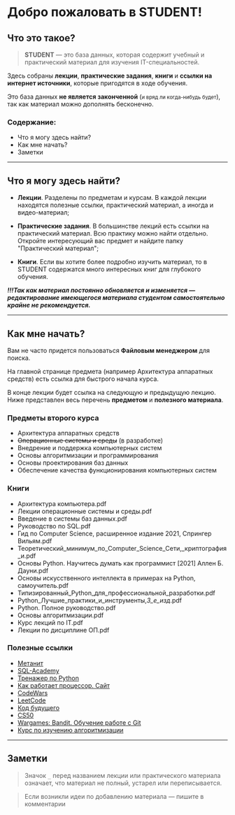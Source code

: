 # Добро пожаловать в STUDENT!
## Что это такое?

> **STUDENT** — это база данных, которая содержит учебный и практический материал для изучения IT-специальностей. 

Здесь собраны **лекции**, **практические задания**, **книги** и **ссылки на интернет источники**, которые пригодятся в ходе обучения. 

Это база данных **не является законченной** (<small>и вряд ли когда-нибудь будет</small>), так как материал можно дополнять бесконечно.

### Содержание:

- Что я могу здесь найти?
- Как мне начать?
- Заметки

---
## Что я могу здесь найти?

- **Лекции**. Разделены по предметам и курсам. В каждой лекции находятся полезные ссылки, практический материал, а иногда и видео-материал;

- **Практические задания**. В большинстве лекций есть ссылки на практический материал. Всю практику можно найти отдельно. Откройте интересующий вас предмет и найдите папку "Практический материал";

- **Книги**. Если вы хотите более подробно изучить материал, то в STUDENT содержатся много интересных книг для глубокого обучения.

***!!!Так как материал постоянно обновляется и изменяется — редактирование имеющегося материала студентом самостоятельно крайне не рекомендуется.***

---
## Как мне начать?

Вам не часто придется пользоваться **Файловым менеджером** для поиска. 

На главной странице предмета (например Архитектура аппаратных средств) есть ссылка для быстрого начала курса. 

В конце лекции будет ссылка на следующую и предыдущую лекцию.
Ниже представлен весь перечень **предметом** и **полезного материала**.

### Предметы второго курса

- Архитектура аппаратных средств
- ~~Операционные системы и среды~~ (в разработке)
- Внедрение и поддержка компьютерных систем
- Основы алгоритмизации и программирования
- Основы проектирования баз данных
- Обеспечение качества функционирования компьютерных систем

### Книги

- Архитектура компьютера.pdf
- Лекции операционные системы и среды.pdf
- Введение в системы баз данных.pdf
- Руководство по SQL.pdf
- Гид по Computer Science, расширенное издание 2021, Спрингер Вильям.pdf
- Теоретический_минимум_по_Computer_Science_Сети,_криптография_и.pdf
- Основы Python. Научитесь думать как программист [2021] Аллен Б. Дауни.pdf
- Основы искусственного интеллекта в примерах на Python, самоучитель.pdf
- Типизированный_Python_для_профессиональной_разработки.pdf
- Python_Лучшие_практики_и_инструменты,_3_е_изд_.pdf
- Python. Полное руководство.pdf
- Основы алгоритмизации.pdf
- Курс лекций по IT.pdf
- Лекции по дисциплине ОП.pdf

### Полезные ссылки

- [Метанит](https://metanit.com/python/)
- [SQL-Academy](https://sql-academy.org/ru)
- [Тренажер по Python](https://pythontutor.ru/)
- [Как работает процессор. Сайт](http://www.simplecpu.com/Binary.html)
- [CodeWars](https://www.codewars.com/)
- [LeetCode](https://leetcode.com/)
- [Код будущего](https://start.1t.ru/c/index.html?amp&amp)
- [CS50](https://cs50.harvard.edu/x/2024/)
- [Wargames: Bandit. Обучение работе с Git](https://overthewire.org/wargames/bandit/)
- [Курс по изучению алгоритмизации](https://www.khanacademy.org/computing/computer-science/algorithms)

---
## Заметки

> Значок `_` перед названием лекции или практического материала означает, что материал не полный, устарел или переписывается.

> Если возникли идеи по добавлению материала — пишите в комментарии
